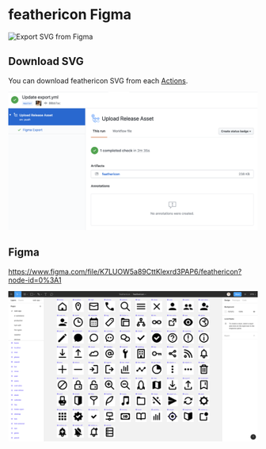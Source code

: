 # feathericon Figma
![Export SVG from Figma](https://github.com/featherplain/figma-sample/workflows/Export%20SVG%20from%20Figma/badge.svg?branch=master&event=push)

## Download SVG
You can download feathericon SVG from each [Actions](https://github.com/feathericon/feathericon-figma/actions).

![download-feathericon](./download-feathericon.png)

## Figma
https://www.figma.com/file/K7LUOW5a89CttKlexrd3PAP6/feathericon?node-id=0%3A1

![feathericon-figma](./feathericon-figma.png)
